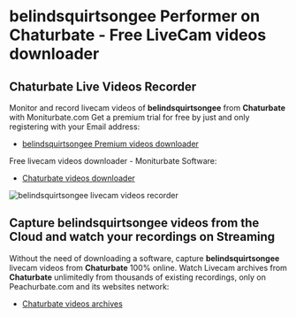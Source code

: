 # belindsquirtsongee Performer on Chaturbate - Free LiveCam videos downloader

## Chaturbate Live Videos Recorder

Monitor and record livecam videos of **belindsquirtsongee** from **Chaturbate** with Moniturbate.com
Get a premium trial for free by just and only registering with your Email address:
* [belindsquirtsongee Premium videos downloader](https://moniturbate.com/request-demo-licence-key.html)

Free livecam videos downloader - Moniturbate Software:
* [Chaturbate videos downloader](https://moniturbate.com/moniturbate-download-software.html)

![belindsquirtsongee livecam videos recorder](https://peachurnet.com/templates/moniturbate-software.png)


## Capture belindsquirtsongee videos from the Cloud and watch your recordings on Streaming

Without the need of downloading a software, capture **belindsquirtsongee** livecam videos from **Chaturbate** 100% online.
Watch Livecam archives from **Chaturbate** unlimitedly from thousands of existing recordings, only on Peachurbate.com and its websites network:
* [Chaturbate videos archives](https://peachurnet.com/)